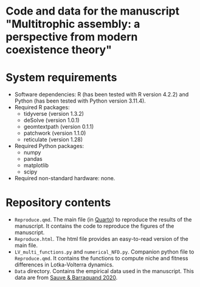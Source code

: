 # Code and data for the manuscript "Multitrophic assembly: a perspective from modern coexistence theory"

# System requirements
- Software dependencies: R (has been tested with R version 4.2.2) and Python (has been tested with Python version 3.11.4).
- Required R packages:
  - tidyverse (version 1.3.2)
  - deSolve (version 1.0.1)
  - geomtextpath (version 0.1.1)
  - patchwork (version 1.1.0)
  - reticulate (version 1.28)
- Required Python packages:
  - numpy 
  - pandas
  - matplotlib
  - scipy
- Required non-standard hardware: none.

# Repository contents
- `Reproduce.qmd`. The main file (in [Quarto](https://quarto.org/)) to reproduce the results of the manuscript. It contains the code to reproduce the figures of the manuscript. 
- `Reproduce.html`. The html file provides an easy-to-read version of the main file.
- `LV_multi_functions.py` and `numerical_NFD.py`. Companion python file to `Reproduce.qmd`. It contains the functions to compute niche and fitness differences in Lotka-Volterra dynamics.
- `Data` directory. Contains the empirical data used in the manuscript. This data are from [Sauve & Barraquand 2020](https://besjournals.onlinelibrary.wiley.com/doi/10.1111/1365-2656.13227).
